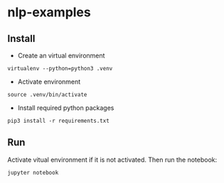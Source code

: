 # nlp-examples

## Install
- Create an virtual environment 

```shell
virtualenv --python=python3 .venv
```

- Activate environment

```shell
source .venv/bin/activate
```

- Install required python packages

```shell
pip3 install -r requirements.txt
```

## Run
Activate vitual environment if it is not activated. Then run the notebook:

```shell
jupyter notebook
```
